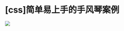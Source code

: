 # [css]简单易上手的手风琴案例

<img src="https://img0.baidu.com/it/u=2404252252,2360256337&fm=253&app=138&size=w931&n=0&f=JPEG&fmt=auto?sec=1737046800&t=f56c7a97dc1a62fe4531574578f8305a" />